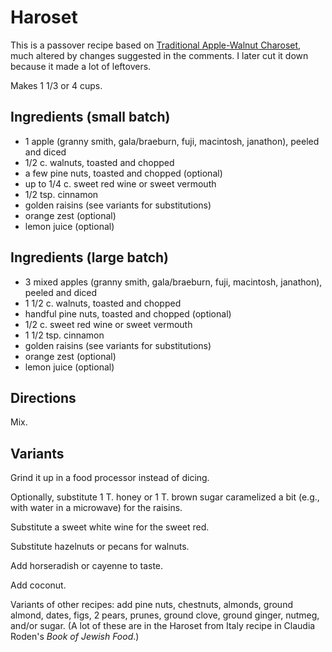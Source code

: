 # Haroset

This is a passover recipe based on [Traditional Apple-Walnut Charoset](http://www.epicurious.com/recipes/food/views/traditional-apple-walnut-charoset-234298), much altered by changes suggested in the comments.  I later cut it down because it made a lot of leftovers.

Makes 1 1/3 or 4 cups.

## Ingredients (small batch)

* 1 apple (granny smith, gala/braeburn, fuji, macintosh, janathon), peeled and diced
* 1/2 c. walnuts, toasted and chopped
* a few pine nuts, toasted and chopped (optional)
* up to 1/4 c. sweet red wine or sweet vermouth
* 1/2 tsp. cinnamon
* golden raisins (see variants for substitutions)
* orange zest (optional)
* lemon juice (optional)

## Ingredients (large batch)

* 3 mixed apples (granny smith, gala/braeburn, fuji, macintosh, janathon), peeled and diced
* 1 1/2 c. walnuts, toasted and chopped
* handful pine nuts, toasted and chopped (optional)
* 1/2 c. sweet red wine or sweet vermouth
* 1 1/2 tsp. cinnamon
* golden raisins (see variants for substitutions)
* orange zest (optional)
* lemon juice (optional)

## Directions

Mix.

## Variants

Grind it up in a food processor instead of dicing.

Optionally, substitute 1 T. honey or 1 T. brown sugar caramelized a bit (e.g., with water in a microwave) for the raisins.

Substitute a sweet white wine for the sweet red.

Substitute hazelnuts or pecans for walnuts.

Add horseradish or cayenne to taste.

Add coconut.

Variants of other recipes: add pine nuts, chestnuts, almonds, ground almond, dates, figs, 2 pears, prunes, ground clove, ground ginger, nutmeg, and/or sugar.  (A lot of these are in the Haroset from Italy recipe in Claudia Roden's *Book of Jewish Food*.)

